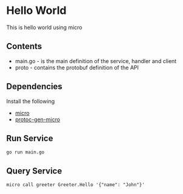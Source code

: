 # Hello World

This is hello world using micro

## Contents

- main.go - is the main definition of the service, handler and client
- proto - contains the protobuf definition of the API

## Dependencies

Install the following

- [micro](https://github.com/micro/micro)
- [protoc-gen-micro](https://github.com/micro/protoc-gen-micro)

## Run Service

```shell
go run main.go
```

## Query Service

```
micro call greeter Greeter.Hello '{"name": "John"}'
```
